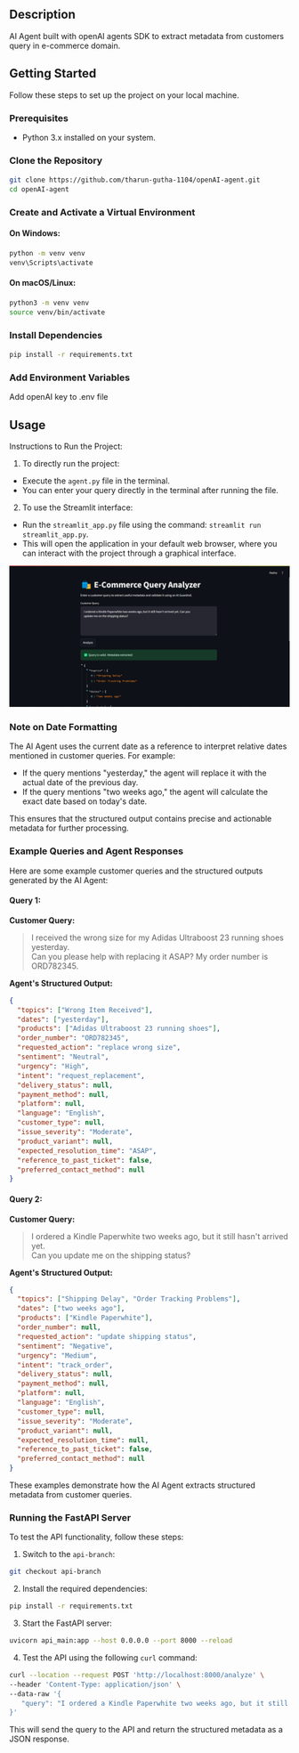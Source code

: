 ## Description
AI Agent built with openAI agents SDK to extract metadata from customers query in e-commerce domain.

## Getting Started

Follow these steps to set up the project on your local machine.

### Prerequisites
- Python 3.x installed on your system.

### Clone the Repository
```bash
git clone https://github.com/tharun-gutha-1104/openAI-agent.git
cd openAI-agent
```

### Create and Activate a Virtual Environment
#### On Windows:
```bash
python -m venv venv
venv\Scripts\activate
```

#### On macOS/Linux:
```bash
python3 -m venv venv
source venv/bin/activate
```

### Install Dependencies
```bash
pip install -r requirements.txt
```

### Add Environment Variables
Add openAI key to .env file


## Usage

Instructions to Run the Project:

1. To directly run the project:
  - Execute the `agent.py` file in the terminal.
  - You can enter your query directly in the terminal after running the file.

2. To use the Streamlit interface:
  - Run the `streamlit_app.py` file using the command: `streamlit run streamlit_app.py`.
  - This will open the application in your default web browser, where you can interact with the project through a graphical interface.

  ![alt text](image.png)

  ### Note on Date Formatting

  The AI Agent uses the current date as a reference to interpret relative dates mentioned in customer queries. For example:

  - If the query mentions "yesterday," the agent will replace it with the actual date of the previous day.
  - If the query mentions "two weeks ago," the agent will calculate the exact date based on today's date.

  This ensures that the structured output contains precise and actionable metadata for further processing.

### Example Queries and Agent Responses

Here are some example customer queries and the structured outputs generated by the AI Agent:

#### Query 1:
**Customer Query:**
> I received the wrong size for my Adidas Ultraboost 23 running shoes yesterday.  
> Can you please help with replacing it ASAP? My order number is ORD782345.

**Agent's Structured Output:**
```json
{
  "topics": ["Wrong Item Received"],
  "dates": ["yesterday"],
  "products": ["Adidas Ultraboost 23 running shoes"],
  "order_number": "ORD782345",
  "requested_action": "replace wrong size",
  "sentiment": "Neutral",
  "urgency": "High",
  "intent": "request_replacement",
  "delivery_status": null,
  "payment_method": null,
  "platform": null,
  "language": "English",
  "customer_type": null,
  "issue_severity": "Moderate",
  "product_variant": null,
  "expected_resolution_time": "ASAP",
  "reference_to_past_ticket": false,
  "preferred_contact_method": null
}
```

#### Query 2:
**Customer Query:**
> I ordered a Kindle Paperwhite two weeks ago, but it still hasn't arrived yet.  
> Can you update me on the shipping status?

**Agent's Structured Output:**
```json
{
  "topics": ["Shipping Delay", "Order Tracking Problems"],
  "dates": ["two weeks ago"],
  "products": ["Kindle Paperwhite"],
  "order_number": null,
  "requested_action": "update shipping status",
  "sentiment": "Negative",
  "urgency": "Medium",
  "intent": "track_order",
  "delivery_status": null,
  "payment_method": null,
  "platform": null,
  "language": "English",
  "customer_type": null,
  "issue_severity": "Moderate",
  "product_variant": null,
  "expected_resolution_time": null,
  "reference_to_past_ticket": false,
  "preferred_contact_method": null
}
```

These examples demonstrate how the AI Agent extracts structured metadata from customer queries.


### Running the FastAPI Server

To test the API functionality, follow these steps:

1. Switch to the `api-branch`:
  ```bash
  git checkout api-branch
  ```

2. Install the required dependencies:
  ```bash
  pip install -r requirements.txt
  ```

3. Start the FastAPI server:
  ```bash
  uvicorn api_main:app --host 0.0.0.0 --port 8000 --reload
  ```

4. Test the API using the following `curl` command:
  ```bash
  curl --location --request POST 'http://localhost:8000/analyze' \
  --header 'Content-Type: application/json' \
  --data-raw '{
     "query": "I ordered a Kindle Paperwhite two weeks ago, but it still hasn'\''t arrived yet. Can you update me on the shipping status?"
  }'
  ```

This will send the query to the API and return the structured metadata as a JSON response.